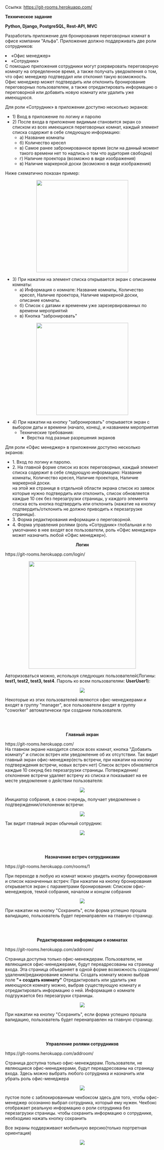 Ссылка: https://git-rooms.herokuapp.com/

<p><b>Техническое задание</b></p>

<b><p>Python, Django, PostgreSQL, Rest-API, MVC</b></p>

Разработать приложение для бронирования переговорных комнат в офисе компании "Альфа". 
Приложение должно поддерживать две роли сотрудников: 
<li>«Офис менеджер»</li> 
<li>«Сотрудник»</li> 
С помощью приложения сотрудники могут рзервировать переговорную комнату на определенное время, а также получать уведомления о том, что офис менеджер подтвердил или отклонил такую возможность. Офис менеджер может подтвердить или отклонить бронирование переговорных пользователем, а также отредактировать информацию о переговорной или добавить новую
комнату или удалить уже имеющуюся.

Для роли «Сотрудник» в приложении доступно несколько экранов:
<ul>
<li>1) Вход в приложение по логину и паролю</li>
<li>2) После входа в приложение видимым становится экран со списком из всех имеющихся переговорных комнат, каждый элемент списка содержит в себе следующую информацию:
  <ul><li>а) Название комнаты</li>
<li>б) Количество кресел</li>
<li>в) Самое ранее забронированное время (если на данный момент такого времени нет то надпись о том что аудитория свободна)</li>
<li>г) Наличие проектора (возможно в виде изображения)</li>
<li>в) Наличие маркерной доски (возможно в виде изображения)</li>
  </li></ul></li>
</ul>

Ниже схематично показан пример:
<p align="center"><img  width=300px  src="https://user-images.githubusercontent.com/71926912/121804986-c980a280-cc51-11eb-8bca-6bd0a6085c7c.png"></p>
<ul>
<li>3) При нажатии на элемент списка открывается экран с описанием комнаты:
<ul><li>а) Информация о комнате: Название комнаты, Количество кресел, Наличие проектора, Наличие маркерной доски, описание комнаты.</li>
<li>б) Список с датами и временем уже зарезервированных по времени мероприятий</li>
<li>в) Кнопка "забронировать"</li></ul>
</li>
</ul>

<p align="center"><img width=300px src="https://user-images.githubusercontent.com/71926912/121805039-0351a900-cc52-11eb-97ea-5ddf7d8a3835.png "></p>
<ul>
<li>4) При нажатии на кнопку "забронировать" открывается экран с выбором даты и времени (начало, конец), и названием мероприятия
<ul>
<li>Технические требования:
<ul><li>Верстка под разные разрешения экранов</li> </ul>
</li></ul></li></ul>
 
Для роли «Офис менеджер» в приложении доступно несколько экранов:
<ul>
  
<li>1. Вход по логину и паролю.
<li>2. На главной форме список из всех переговорных, каждый элемент списка содержит в себе следующую информацию: Название комнаты, Количество кресел, Наличие проектора, Наличие маркерной доски.</li>
на этой же странице в отдельной области экрана список из заявок которые нужно подтвердить или отклонить, список обновляется каждые 10 сек без перезагрузки страницы, у каждого элемента списка есть кнопка подтвердить или отклонить (нажатие на кнопку подтвердить/отклонить не должно приводить к перезагрузке страницы).</li>
<li>3. Форма редактирования информации о переговорной.</li>
<li>4. Форма управления ролями (роль «Сотрудник» глобальная и по умолчанию в нее входят все пользователи, роль «Офис менеджер» может назначить любой «Офис менеджер»).</li>
</ul>

<p align="center"><b>Логин</p></b>
https://git-rooms.herokuapp.com/login/ <br>
<p align="center"><img width=350px src="https://user-images.githubusercontent.com/71926912/121807401-a0194400-cc5c-11eb-9483-282875c09d2f.PNG"></p>
Авторизоваться можно, используя следующих пользователей(Логины: <b>test1, test2, test3, test4</b>. Пароль ко всем пользователям: <b>UserUser1</b>):
<p align="center"><img src="https://user-images.githubusercontent.com/71926912/121807891-bb854e80-cc5e-11eb-8682-f9137f37575e.PNG"></p>
Некоторые из этих пользователей являются офис-менеджерами и входят в группу "manager", все пользователи входят в группу "coworker" автоматически при создании пользователя.

<br><br>
<p align="center"><b>Главный экран</p></b>
https://git-rooms.herokuapp.com/ <br>
На главном экране находится список всех комнат, кнопка "Добавить комнату" и список встреч или уведомление об их отсутствии.
Так видит главный экран офис-менеджер(есть встречи, при нажатии на кнопку подтверждения встречи, новых встреч нет)
Список встреч обновляется каждые 10 секунд без перезагрузки страницы. 
Потверждение/отклонение встречи удаляет встречу из списка и показывает на ее месте уведомление о действии пользователя:
<p align="center"><img src="https://user-images.githubusercontent.com/71926912/121810084-0fe0fc00-cc68-11eb-8598-ff0714099cba.PNG"></p>
Инициатор собрания, в свою очередь, получает уведомление о подтверждении/отклонении встречи:
<p align="center"><img src="https://user-images.githubusercontent.com/71926912/121808233-2c793600-cc60-11eb-94cb-c6689e7bec36.PNG"></p>
Так видит главный экран обычный сотрудник:
<p align="center"><img src="https://user-images.githubusercontent.com/71926912/121808115-bd034680-cc5f-11eb-8fa2-cf786ddb5cfb.PNG"></p>

<br><br>
<p align="center"><b>Назначение встреч сотрудниками</p></b>
https://git-rooms.herokuapp.com/rooms/1 

При переходе в любую из комнат можно увидеть кнопку бронирования и список назначенных встреч:
При нажатии на кнопку бронирования открывается экран с параметрами бронирования: Списком офис-менеджеров, темой собрания, началом и концом собрания
<p align="center"><img src="https://user-images.githubusercontent.com/71926912/121810224-9eee1400-cc68-11eb-8eb7-680504006bd8.png"></p>
При нажатии на кнопку "Сохранить", если форма успешно прошла валидацию, пользователь будет перенаправлен на главную страницу.

<br><br>
<p align="center"><b>Редактирование информации о комнатах</p></b>
https://git-rooms.herokuapp.com/addroom/

Страница доступна только офис-менеждерам. Пользователи, не являющиеся офис-менеджерами, будут переадресованы на страницу входа. 
Эта страница объединяет в одной форме возможность создания/удаления/редакирование комнаты. 
Создать комнату можно выбрав поле <b>"+ создать комнату"</b>
Отредактировать или удалить уже имеющуюся комнату можно, выбрав существующую комнату и отредактировать информацию о ней. Информация о комнате подгружается без перезагруки страницы.
<p align="center"><img src="https://user-images.githubusercontent.com/71926912/121810577-22f4cb80-cc6a-11eb-8d24-f97e8b196b51.png"></p>
При нажатии на кнопку "Сохранить", если форма успешно прошла валидацию, пользователь будет перенаправлен на главную страницу.

<br><br>
<p align="center"><b>Управление ролями сотрудников</p></b>
https://git-rooms.herokuapp.com/addroom/

Страница доступна только офис-менеждерам. Пользователи, не являющиеся офис-менеджерами, будут переадресованы на страницу входа. 
Здесь можно выбрать любого сотрудника и назначить или убрать роль офис-менеджера
<p align="center"><img src="https://user-images.githubusercontent.com/71926912/121808947-8b8c7a00-cc63-11eb-8e5a-221aac6adad2.PNG"></p>

пустое поле с заблокированным чекбоксом здесь для того, чтобы офис-менеджер осознанно выбрал сотрудника, который ему нужен. 
Чекбокс отображает реальную информацию о роли сотрудника без перезагрузки страницы. чтобы сохранить информацию о сотруднике, необходимо нажать кнопку сохранить



Все экраны поддерживают мобильную версию(только портретная ориентация)
<p align="center"><img src="https://user-images.githubusercontent.com/71926912/121809438-76184f80-cc65-11eb-8eba-14337f4499c2.jpg"></p>

<!-- 
<p align="center"><img src=" "></p>
 -->
